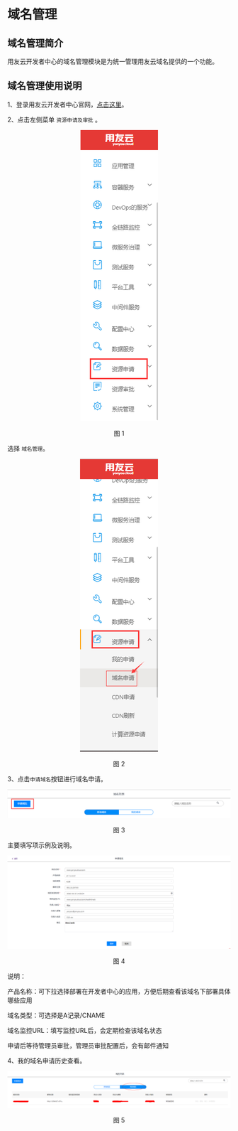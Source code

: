 # 域名管理

## 域名管理简介 

用友云开发者中心的域名管理模块是为统一管理用友云域名提供的一个功能。

## 域名管理使用说明

1、登录用友云开发者中心官网，[点击这里](https://developer.yonyoucloud.com)。

2、点击左侧菜单 `资源申请及审批` 。
<div align=center>
<img src="images/domain/1.png"/>
</div>
<p align="center">图 1</p>

选择 `域名管理`。
<div align=center>
<img src="images/domain/2.png"/>
</div>
<p align="center">图 2</p>

3、点击`申请域名`按钮进行域名申请。
<div align=center>
<img src="images/domain/3.png"/>
</div>
<p align="center">图 3</p>

主要填写项示例及说明。
<div align=center>
<img src="images/domain/4.png"/>
</div>
<p align="center">图 4</p>

说明：

产品名称：可下拉选择部署在开发者中心的应用，方便后期查看该域名下部署具体哪些应用

域名类型：可选择是A记录/CNAME

域名监控URL：填写监控URL后，会定期检查该域名状态

申请后等待管理员审批，管理员审批配置后，会有邮件通知


4、我的域名申请历史查看。
<div align=center>
<img src="images/domain/5.png"/>
</div>
<p align="center">图 5</p>

